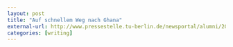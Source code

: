 ```yaml
---
layout: post
title: "Auf schnellem Weg nach Ghana"
external-url: http://www.pressestelle.tu-berlin.de/newsportal/alumni/2008/auf_schnellem_weg_nach_ghana/
categories: [writing]
---
```


